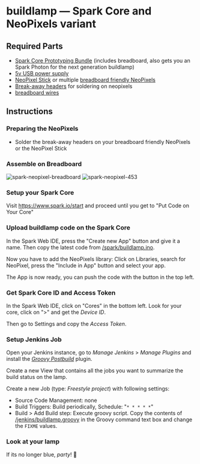 # buildlamp — Spark Core and NeoPixels variant
## Required Parts

* [Spark Core Prototyping Bundle](https://store.spark.io/?product=prototyping-bundle) (includes breadboard, also gets you an Spark Photon for the next generation buildlamp)
* [5v USB power supply](http://www.adafruit.com/products/501)
* [NeoPixel Stick](http://www.adafruit.com/products/1426) or multiple [breadboard friendly NeoPixels](http://www.adafruit.com/products/1312)
* [Break-away headers](http://www.adafruit.com/products/392) for soldering on neopixels
* [breadboard wires](http://www.adafruit.com/products/153)

## Instructions

### Preparing the NeoPixels
* Solder the break-away headers on your breadboard friendly NeoPixels or the NeoPixel Stick

### Assemble on Breadboard
![spark-neopixel-breadboard](https://cloud.githubusercontent.com/assets/172415/5819579/32925982-a0bf-11e4-972f-549e74845e50.png) ![spark-neopixel-453](https://cloud.githubusercontent.com/assets/172415/5835355/d44bec72-a167-11e4-91bf-c99b1a6cf410.jpg)

### Setup your Spark Core
Visit https://www.spark.io/start and proceed until you get to "Put Code on Your Core"

### Upload buildlamp code on the Spark Core
In the Spark Web IDE, press the "Create new App" button and give it a name.
Then copy the latest code from [/spark/buildlamp.ino](../spark/buildlamp.ino). 

Now you have to add the NeoPixels library: Click on Libraries, search for NeoPixel, press the "Include in App" button and select your app.

The App is now ready, you can push the code with the button in the top left.

### Get Spark Core ID and Access Token

In the Spark Web IDE, click on "Cores" in the bottom left. Look for your core, click on ">" and get the _Device ID_.

Then go to Settings and copy the _Access Token_.

### Setup Jenkins Job

Open your Jenkins instance, go to _Manage Jenkins_ > _Manage Plugins_ and install the [_Groovy Postbuild_](https://wiki.jenkins-ci.org/display/JENKINS/Groovy+Postbuild+Plugin) plugin.

Create a new View that contains all the jobs you want to summarize the build status on the lamp.

Create a new Job (type: _Freestyle project_) with following settings:
* Source Code Management: none
* Build Triggers: Build periodically, Schedule: "`* * * * *`"
* Build > Add Build step: Execute groovy script. Copy the contents of [/jenkins/buildlamp.groovy](../jenkins/buildlamp.groovy) in the Groovy command text box and change the `FIXME` values.

### Look at your lamp

If its no longer blue, *party*! :tada: 
